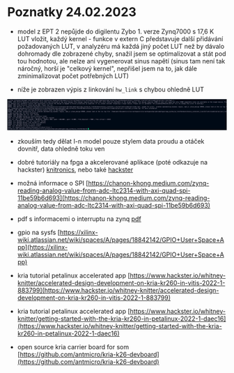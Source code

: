 # Poznatky 24.02.2023

- model z EPT 2 nepůjde do digilentu Zybo 1. verze Zynq7000 s 17,6 K LUT vložit, každý kernel - funkce v extern C představuje další přidávání požadovaných LUT, v analyzéru má každá jiný počet LUT než by dávalo dohromady dle zobrazené chyby, snažil jsem se optimalizovat a stát pod tou hodnotou, ale nelze ani vygenerovat sinus napětí (sinus tam není tak náročný, horší je "celkový kernel", nepřišel jsem na to, jak dále zminimalizovat počet potřebných LUT)

- níže je zobrazen výpis z linkování `hw_link` s chybou ohledně LUT

![LUT utilization err](./images/20230224/20230224_LUT_utilization_err.png)

- zkouším tedy dělat I-n model pouze stylem data proudu a otáček dovnitř, data ohledně toku ven

- dobré tutoriály na fpga a akcelerované aplikace (poté odkazuje na hackster) [knitronics](https://www.knitronics.com/), nebo také [hackster](https://www.hackster.io/news/accelerate-your-robotics-design-with-the-kria-kr260-robotics-starter-kit-89191a42080d)
- možná informace o SPI [https://chanon-khong.medium.com/zynq-reading-analog-value-from-adc-ltc2314-with-axi-quad-spi-11be59b6d693](https://chanon-khong.medium.com/zynq-reading-analog-value-from-adc-ltc2314-with-axi-quad-spi-11be59b6d693)

- pdf s informacemi o interruptu na zynq [pdf](https://prof.bht-berlin.de/fileadmin/prof/svoss/CES/Datenblaetter/how-to-use-interrupts-on-zynqsoc.pdf)

- gpio na sysfs [https://xilinx-wiki.atlassian.net/wiki/spaces/A/pages/18842142/GPIO+User+Space+App](https://xilinx-wiki.atlassian.net/wiki/spaces/A/pages/18842142/GPIO+User+Space+App)

- kria tutorial petalinux accelerated app [https://www.hackster.io/whitney-knitter/accelerated-design-development-on-kria-kr260-in-vitis-2022-1-883799](https://www.hackster.io/whitney-knitter/accelerated-design-development-on-kria-kr260-in-vitis-2022-1-883799)

- kria tutorial petalinux accelerated app [https://www.hackster.io/whitney-knitter/getting-started-with-the-kria-kr260-in-petalinux-2022-1-daec16](https://www.hackster.io/whitney-knitter/getting-started-with-the-kria-kr260-in-petalinux-2022-1-daec16)

- open source kria carrier board for som [https://github.com/antmicro/kria-k26-devboard](https://github.com/antmicro/kria-k26-devboard)
